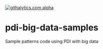 [![githalytics.com alpha](https://cruel-carlota.pagodabox.com/8f27f6c6e04f2633a0915ee491f4599a "githalytics.com")](http://githalytics.com/ITXpander/pdi-big-data-samples)

pdi-big-data-samples
====================

Sample patterns code using PDI with big data
